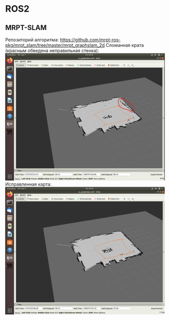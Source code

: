 # ROS2
## MRPT-SLAM
Репозиторий алгоритма: https://github.com/mrpt-ros-pkg/mrpt_slam/tree/master/mrpt_graphslam_2d
Сломанная крата (красным обведена неправильная стенка):
![Screenshot](/wrongMap.png)
Исправленная карта:
![Screenshot](/goodMap.png)
